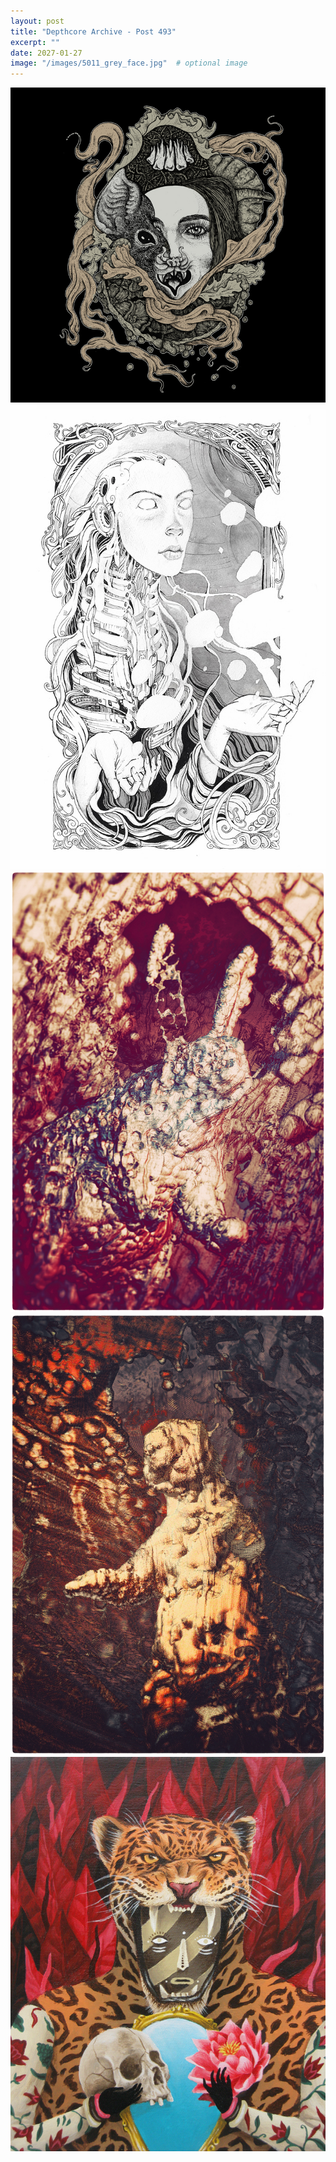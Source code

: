 ```yaml
---
layout: post
title: "Depthcore Archive - Post 493"
excerpt: ""
date: 2027-01-27
image: "/images/5011_grey_face.jpg"  # optional image
---
```


<img src="/images/5011_grey_face.jpg">
<img src="/images/5012_micro_universes.jpg" alt="5012_micro_universes.jpg"/>
<img src="/images/5013_lepus.jpg" alt="5013_lepus.jpg"/>
<img src="/images/5014_ursus.jpg" alt="5014_ursus.jpg"/>
<img src="/images/5015_jaguar.jpg" alt="5015_jaguar.jpg"/>
